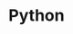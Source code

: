 ---
title: "Python"
layout: category
permalink: /categories/python/ # url
author_profile: true
taxonomy: Python
sidebar:
  nav: "categories"
---